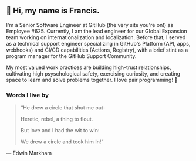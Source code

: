 ## 👋 Hi, my name is Francis.

I'm a Senior Software Engineer at GitHub (the very site you're on!) as Employee #625. Currently, I am the lead engineer for our Global Expansion team working on internationalization and localization. Before that, I served as a technical support engineer specializing in GitHub's Platform (API, apps, webhooks) and CI/CD capabilities (Actions, Registry), with a brief stint as a program manager for the GitHub Support Community.

My most valued work practices are building high-trust relationships, cultivating high psyschological safety, exercising curiosity, and creating space to learn and solve problems together. I love pair programming! 🍐

### Words I live by

> “He drew a circle that shut me out-
> 
> Heretic, rebel, a thing to flout.
> 
> But love and I had the wit to win:
> 
> We drew a circle and took him In!”

–– Edwin Markham
